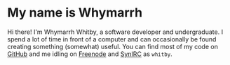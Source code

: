 My name is Whymarrh
===================

Hi there! I'm Whymarrh Whitby, a software developer and undergraduate. I spend a lot of time in front of a computer and can occasionally be found creating something (somewhat) useful. You can find most of my code on [GitHub] and me idling on [Freenode] and [SynIRC] as `whitby`.

<footer>
    <a href="https://github.com/whymarrh">
        <svg class="icon">
            <use xmlns:xlink="http://www.w3.org/1999/xlink" xlink:href="svgdefs.svg#icon-github"></use>
        </svg>
    </a>
    <a href="https://stackoverflow.com/u/1267663">
        <svg class="icon">
            <use xmlns:xlink="http://www.w3.org/1999/xlink" xlink:href="svgdefs.svg#icon-stack-overflow"></use>
        </svg>
    </a>
    <a href="http://codepen.io/whymarrh/">
        <svg class="icon">
            <use xmlns:xlink="http://www.w3.org/1999/xlink" xlink:href="svgdefs.svg#icon-codepen"></use>
        </svg>
    </a>
    <a href="https://www.npmjs.com/~whymarrh">
        <svg class="icon">
            <use xmlns:xlink="http://www.w3.org/1999/xlink" xlink:href="svgdefs.svg#icon-npm"></use>
        </svg>
    </a>
</footer>

  [GitHub]:https://github.com/whymarrh
  [Freenode]:https://freenode.net/
  [SynIRC]:https://www.synirc.net/

